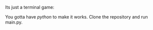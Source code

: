 Its just a terminal game:

You gotta have *python* to make it works.
 Clone the repository and run main.py.
